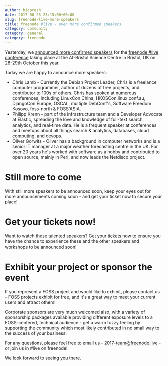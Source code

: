 ```yaml
---
author: bigpresh
date: 2017-08-25 23:15:00+00:00
slug: freenode-live-more-speakers
title: freenode #live - even more confirmed speakers
category: community
category: general
category: freenode
---
```


Yesterday, we [announced more confirmed speakers](/news/freenode-live-speakers)
for the [freenode #live conference](https://freenode.live/conference/fn-live17)
taking place at the At-Bristol Science Centre in Bristol, UK on 28-29th October 
this year.

Today we are happy to announce more speakers:

- Chris Lamb - Currently the Debian Project Leader, Chris is a freelance computer
  programmer, author of dozens of free projects, and contributor to 100s of
  others. Chris has spoken at numerous conferences, including LinuxCon China,
  HKOSCon,linux.conf.au, DjangoCon Europe, OSCAL, multiple DebConf's, Software
  Freedom Kosovo, foss-north & FOSS'ASIA.
- Philipp Krenn - part of the infrastructure team and a Developer Advocate at
  Elastic, spreading the love and knowledge of full-text search, analytics, and
  real-time data. He is a frequent speaker at conferences and meetups about all
  things search & analytics, databases, cloud computing, and devops.
- Oliver Gorwits - Oliver has a background in computer networks and is a senior
  IT manager at a major weather forecasting centre in the UK. For over 20 years
  he's worked with software as a hobby and contributed to open source, mainly in
  Perl, and now leads the Netdisco project.

# Still more to come

With still more speakers to be announced soon, keep your eyes out for more
announcements coming soon - and get your ticket now to secure your place!


# Get your tickets now!

Want to watch these talented speakers? Get your 
[tickets](https://freenode.live/conference/fn-live17/tickets) now to ensure you
have the chance to experience these and the other speakers and workshops to be
announced soon!

# Exhibit your project or sponsor the event

If you represent a FOSS project and would like to exhibit, please contact us -
FOSS projects exhibit for free, and it's a great way to meet your current users
and attract others!

Corporate sponsors are very much welcomed also, with a variety of sponsorship 
packages available providing different exposure levels to a FOSS-centered, 
technical audience - get a warm fuzzy feeling by supporting the community
which most likely contributed in no small way to the success of your business!

For any questions, please feel free to email us - 2017-team@freenode.live - or
join us in #live on freenode!

We look forward to seeing you there.
